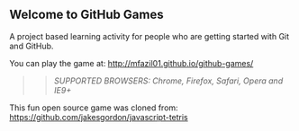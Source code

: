 ## Welcome to GitHub Games

A project based learning activity for people who are getting started with Git and GitHub.

You can play the game at: http://mfazil01.github.io/github-games/

>> _*SUPPORTED BROWSERS*: Chrome, Firefox, Safari, Opera and IE9+_

This fun open source game was cloned from: https://github.com/jakesgordon/javascript-tetris
